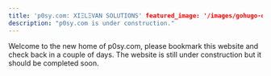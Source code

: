 ```yaml
---
title: 'p0sy.com: XIΞLΞVAN SOLUTIONS' featured_image: '/images/gohugo-default-sample-hero-image.jpg'
description: "p0sy.com is under construction."
---
```


Welcome to the new home of p0sy.com, please bookmark this website and check back in a couple of days. The website is
still under construction but it should be completed soon.
